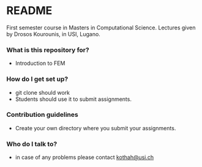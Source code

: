 # README #
First semester course in Masters in Computational Science.
Lectures given by Drosos Kourounis, in USI, Lugano.

### What is this repository for? ###
* Introduction to FEM

### How do I get set up? ###
* git clone should work
* Students should use it to submit assignments.

### Contribution guidelines ###
* Create your own directory where you submit your assignments.

### Who do I talk to? ###

* in case of any problems please contact kothah@usi.ch